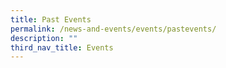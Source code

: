 ```yaml
---
title: Past Events
permalink: /news-and-events/events/pastevents/
description: ""
third_nav_title: Events
---
```

